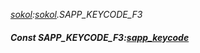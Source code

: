 _[sokol](../../modules/sokol/sokol-module.md):[sokol](../../modules/sokol/sokol-module.md).SAPP\_KEYCODE\_F3_
##### Const SAPP\_KEYCODE\_F3:[sapp_keycode](../../modules/sokol/sokol-sapp_keycode.md)
